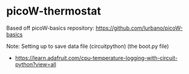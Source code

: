 # picoW-thermostat

Based off picoW-basics repository: https://github.com/lurbano/picoW-basics

Note: Setting up to save data file (circuitpython) (the boot.py file)
* https://learn.adafruit.com/cpu-temperature-logging-with-circuit-python?view=all